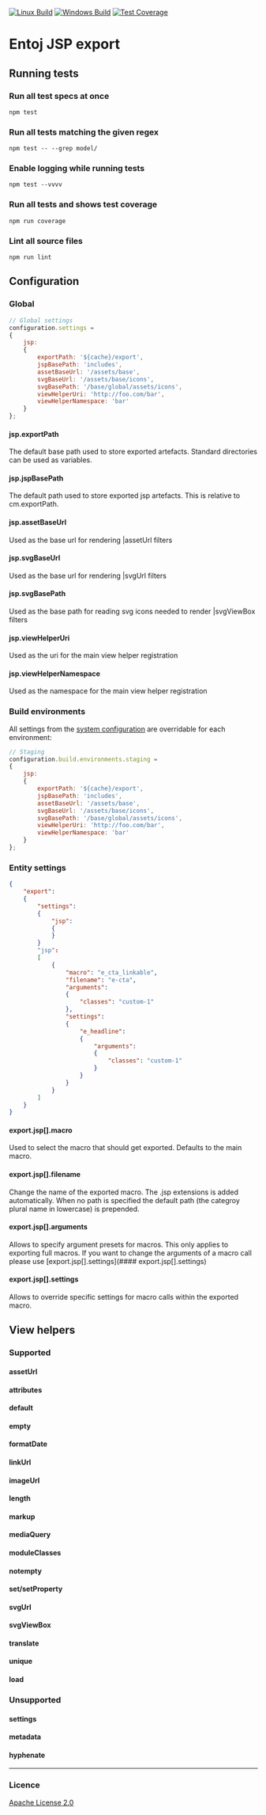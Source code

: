 
[![Linux Build][travis-image]][travis-url]
[![Windows Build][appveyor-image]][appveyor-url]
[![Test Coverage][coveralls-image]][coveralls-url]

# Entoj JSP export


## Running tests

### Run all test specs at once

```
npm test
```

### Run all tests matching the given regex

```
npm test -- --grep model/
```

### Enable logging while running tests

```
npm test --vvvv
```

### Run all tests and shows test coverage

```
npm run coverage
```

### Lint all source files

```
npm run lint
```

## Configuration

### Global

```javascript
// Global settings
configuration.settings =
{
    jsp:
    {
    	exportPath: '${cache}/export',
		jspBasePath: 'includes',
        assetBaseUrl: '/assets/base',
        svgBaseUrl: '/assets/base/icons',
        svgBasePath: '/base/global/assets/icons',
        viewHelperUri: 'http://foo.com/bar',
        viewHelperNamespace: 'bar'
    }
};
```

#### jsp.exportPath

The default base path used to store exported artefacts. Standard directories can be used as variables.


#### jsp.jspBasePath

The default path used to store exported jsp artefacts. This is relative to cm.exportPath.

#### jsp.assetBaseUrl

Used as the base url for rendering |assetUrl filters

#### jsp.svgBaseUrl

Used as the base url for rendering |svgUrl filters

#### jsp.svgBasePath

Used as the base path for reading svg icons needed to render |svgViewBox filters

#### jsp.viewHelperUri

Used as the uri for the main view helper registration

#### jsp.viewHelperNamespace

Used as the namespace for the main view helper registration


### Build environments

All settings from the [system configuration](##System) are overridable for each environment:

```javascript
// Staging
configuration.build.environments.staging =
{
	jsp:
	{
		exportPath: '${cache}/export',
		jspBasePath: 'includes',
		assetBaseUrl: '/assets/base',
		svgBaseUrl: '/assets/base/icons',
		svgBasePath: '/base/global/assets/icons',
		viewHelperUri: 'http://foo.com/bar',
		viewHelperNamespace: 'bar'
	}
};
```


### Entity settings

```json
{
	"export":
	{
		"settings":
		{
			"jsp":
			{
			}
		}
		"jsp":
		[
			{
				"macro": "e_cta_linkable",
				"filename": "e-cta",
				"arguments":
				{
					"classes": "custom-1"
				},
				"settings":
				{
					"e_headline":
					{
						"arguments":
						{
							"classes": "custom-1"
						}
					}
				}
			}
		]
	}
}
```

#### export.jsp[].macro

Used to select the macro that should get exported. Defaults to the main macro.

#### export.jsp[].filename

Change the name of the exported macro. The .jsp extensions is added automatically. When no path is specified the default path (the categroy plural name in lowercase) is prepended.

#### export.jsp[].arguments

Allows to specify argument presets for macros. This only applies to exporting full macros. If you want to change the arguments of a macro call please use [export.jsp[].settings](#### export.jsp[].settings)

#### export.jsp[].settings

Allows to override specific settings for macro calls within the exported macro.


## View helpers

### Supported
#### assetUrl
#### attributes
#### default
#### empty
#### formatDate
#### linkUrl
#### imageUrl
#### length
#### markup
#### mediaQuery
#### moduleClasses
#### notempty
#### set/setProperty
#### svgUrl
#### svgViewBox
#### translate
#### unique
#### load

### Unsupported
#### settings
#### metadata
#### hyphenate

---

### Licence
[Apache License 2.0](LICENCE)

[travis-image]: https://img.shields.io/travis/entoj/entoj-export-jsp/master.svg?label=linux
[travis-url]: https://travis-ci.org/entoj/entoj-export-jsp
[appveyor-image]: https://img.shields.io/appveyor/ci/ChristianAuth/entoj-export-jsp/master.svg?label=windows
[appveyor-url]: https://ci.appveyor.com/project/ChristianAuth/entoj-export-jsp
[coveralls-image]: https://img.shields.io/coveralls/entoj/entoj-export-jsp/master.svg
[coveralls-url]: https://coveralls.io/r/entoj/entoj-export-jsp?branch=master
